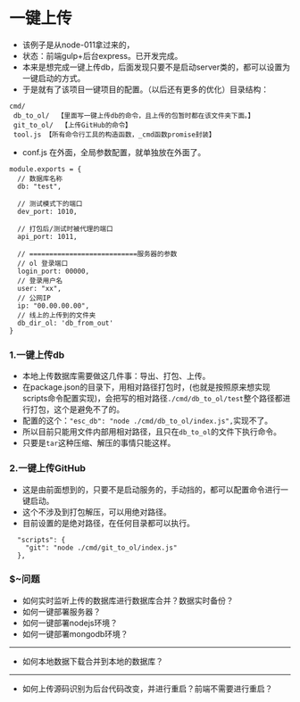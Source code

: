 # 一键上传

* 该例子是从node-011拿过来的，
* 状态：前端gulp+后台express。已开发完成。
* 本来是想完成一键上传db，后面发现只要不是启动server类的，都可以设置为一键启动的方式。
* 于是就有了该项目一键项目的配置。（以后还有更多的优化）目录结构：
```
cmd/
 db_to_ol/  【里面写一键上传db的命令，且上传的包暂时都在该文件夹下面。】
 git_to_ol/  【上传GitHub的命令】
 tool.js 【所有命令行工具的构造函数，_cmd函数promise封装】
```

* conf.js 在外面，全局参数配置，就单独放在外面了。
```
module.exports = {
  // 数据库名称
  db: "test",

  // 测试模式下的端口
  dev_port: 1010,

  // 打包后/测试时被代理的端口
  api_port: 1011,

  // ===========================服务器的参数
  // ol 登录端口
  login_port: 00000,
  // 登录用户名
  user: "xx",
  // 公网IP
  ip: "00.00.00.00",
  // 线上的上传到的文件夹
  db_dir_ol: 'db_from_out'
}
```

### 1.一键上传db

* 本地上传数据库需要做这几件事：导出、打包、上传。
* 在package.json的目录下，用相对路径打包时，(也就是按照原来想实现scripts命令配置实现)，会把写的相对路径`./cmd/db_to_ol/test`整个路径都进行打包，这个是避免不了的。
* 配置的这个：`"esc_db": "node ./cmd/db_to_ol/index.js",`实现不了。
* 所以目前只能用文件内部用相对路径，且只在`db_to_ol`的文件下执行命令。
* 只要是`tar`这种压缩、解压的事情只能这样。

### 2.一键上传GitHub

* 这是由前面想到的，只要不是启动服务的，手动挡的，都可以配置命令进行一键启动。
* 这个不涉及到打包解压，可以用绝对路径。
* 目前设置的是绝对路径，在任何目录都可以执行。
```
  "scripts": {
    "git": "node ./cmd/git_to_ol/index.js"
  },
```


### $~问题

* 如何实时监听上传的数据库进行数据库合并？数据实时备份？
* 如何一键部署服务器？
* 如何一键部署nodejs环境？
* 如何一键部署mongodb环境？

-----
* 如何本地数据下载合并到本地的数据库？

-----
* 如何上传源码识别为后台代码改变，并进行重启？前端不需要进行重启？